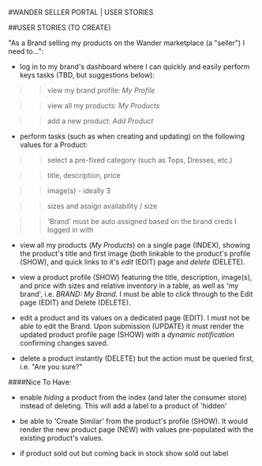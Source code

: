 #WANDER SELLER PORTAL | USER STORIES


##USER STORIES (TO CREATE)

"As a Brand selling my products on the Wander marketplace (a "seller") I need to...":

- log in to my brand's dashboard where I can quickly and easily perform keys tasks (TBD, but suggestions below):

>> view my brand profile: *My Profile*

>> view all my products: *My Products* 

>> add a new product: *Add Product*


- perform tasks (such as when creating and updating) on the following values for a Product:

>> select a pre-fixed category (such as Tops, Dresses, etc.)

>> title, description, price 

>> image(s) - ideally 3

>> sizes and assign availability / size

>> 'Brand' must be auto assigned based on the brand creds I logged in with

- view all my products (*My Products*) on a single page (INDEX), showing the product's title and first image (both linkable to the product's profile (SHOW), and quick links to it's *edit* (EDIT) page and *delete* (DELETE).

- view a product profile (SHOW) featuring the title, description, image(s), and price with sizes and relative inventory in a table, as well as 'my brand', i.e. *BRAND: My Brand*. I must be able to click through to the Edit page (EDIT) and Delete (DELETE). 

- edit a product and its values on a dedicated page (EDIT). I must not be able to edit the Brand. Upon submission (UPDATE) it must render the updated product profile page (SHOW) with a *dynamic notification* confirming changes saved.
 
- delete a product instantly (DELETE) but the action must be queried first, i.e. "Are you sure?" 

####Nice To Have:

- enable *hiding* a product from the index (and later the consumer store) instead of deleting. This will add a label to a product of 'hidden'

- be able to 'Create Similar' from the product's profile (SHOW). It would render the new product page (NEW) with values pre-populated with the existing product's values. 

- if product sold out but coming back in stock show sold out label 
